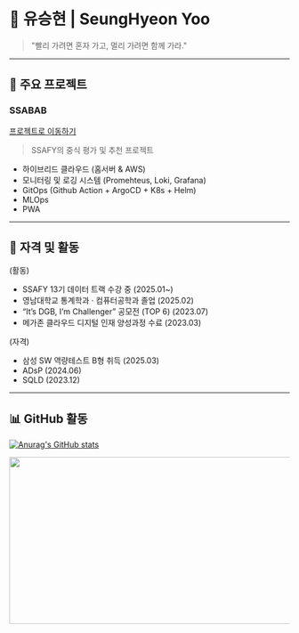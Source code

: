 # 👋 유승현 | SeungHyeon Yoo

> "빨리 가려면 혼자 가고, 멀리 가려면 함께 가라."

---

## 🚀 주요 프로젝트

### SSABAB  
[프로젝트로 이동하기](https://github.com/ssabab)

> SSAFY의 중식 평가 및 추천 프로젝트
- 하이브리드 클라우드 (홈서버 & AWS)
- 모니터링 및 로깅 시스템 (Promehteus, Loki, Grafana)
- GitOps (Github Action + ArgoCD + K8s + Helm)
- MLOps
- PWA

---


## 🏅 자격 및 활동
(활동)
- SSAFY 13기 데이터 트랙 수강 중 (2025.01~)
- 영남대학교 통계학과 · 컴퓨터공학과 졸업 (2025.02)
- “It’s DGB, I’m Challenger” 공모전 (TOP 6) (2023.07)
- 메가존 클라우드 디지털 인재 양성과정 수료 (2023.03)

(자격)
- 삼성 SW 역량테스트 B형 취득 (2025.03)
- ADsP (2024.06)
- SQLD (2023.12)

---

## 📊 GitHub 활동

[![Anurag's GitHub stats](https://github-readme-stats.vercel.app/api?username=Yoo-SeungHyeon&show_icons=true&theme=default)](https://github.com/anuraghazra/github-readme-stats)

<a href="https://www.solve-nyang.com"><img src="https://api.solve-nyang.com/compose/ysh01150" width="600" height="300"/></a>
